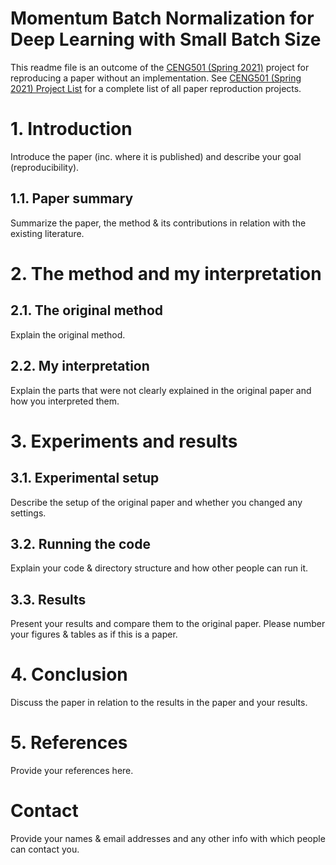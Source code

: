 # Momentum Batch Normalization for Deep Learning with Small Batch Size

This readme file is an outcome of the [CENG501 (Spring 2021)](http://kovan.ceng.metu.edu.tr/~sinan/DL/) project for reproducing a paper without an implementation. See [CENG501 (Spring 2021) Project List](https://github.com/sinankalkan/CENG501-Spring2021) for a complete list of all paper reproduction projects.

# 1. Introduction

Introduce the paper (inc. where it is published) and describe your goal (reproducibility).

## 1.1. Paper summary

Summarize the paper, the method & its contributions in relation with the existing literature.

# 2. The method and my interpretation

## 2.1. The original method

Explain the original method.

## 2.2. My interpretation 

Explain the parts that were not clearly explained in the original paper and how you interpreted them.

# 3. Experiments and results

## 3.1. Experimental setup

Describe the setup of the original paper and whether you changed any settings.

## 3.2. Running the code

Explain your code & directory structure and how other people can run it.

## 3.3. Results

Present your results and compare them to the original paper. Please number your figures & tables as if this is a paper.

# 4. Conclusion

Discuss the paper in relation to the results in the paper and your results.

# 5. References

Provide your references here.

# Contact

Provide your names & email addresses and any other info with which people can contact you.
